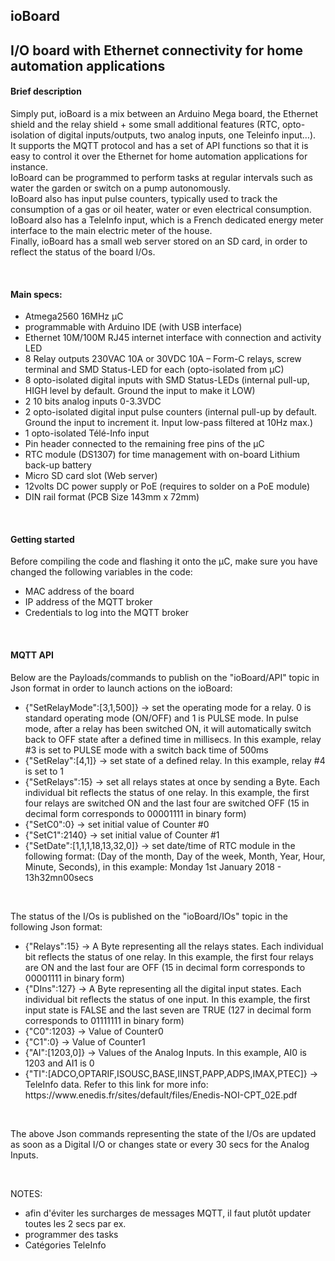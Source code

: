 <h2>ioBoard</h2>
<h2>I/O board with Ethernet connectivity for home automation applications</h2>

<h4>Brief description</h4>
<p>Simply put, ioBoard is a mix between an Arduino Mega board, the Ethernet shield and the relay shield + some small additional features (RTC, opto-isolation of digital inputs/outputs, two analog inputs, one Teleinfo input…).<br />
It supports the MQTT protocol and has a set of API functions so that it is easy to control it over the Ethernet for home automation applications for instance.<br />
IoBoard can be programmed to perform tasks at regular intervals such as water the garden or switch on a pump autonomously. <br />
IoBoard also has input pulse counters, typically used to track the consumption of a gas or oil heater, water or even electrical consumption.<br />
IoBoard also has a TeleInfo input, which is a French dedicated energy meter interface to the main electric meter of the house.<br />
Finally, ioBoard has a small web server stored on an SD card, in order to reflect the status of the board I/Os.</p> <br />

<h4>Main specs:</h4>
<p>
<ul>
<li>Atmega2560 16MHz µC</li>
<li>programmable with Arduino IDE (with USB interface)</li>
<li>Ethernet 10M/100M RJ45 internet interface with connection and activity LED </li>
<li>8 Relay outputs 230VAC 10A or 30VDC 10A – Form-C relays, screw terminal and SMD Status-LED for each (opto-isolated from µC)</li>
<li>8 opto-isolated digital inputs with SMD Status-LEDs (internal pull-up, HIGH level by default. Ground the input to make it LOW)</li> 
<li>2 10 bits analog inputs 0-3.3VDC</li>
<li>2 opto-isolated digital input pulse counters (internal pull-up by default. Ground the input to increment it. Input low-pass filtered at 10Hz max.)</li> 
<li>1 opto-isolated Télé-Info input</li>
<li>Pin header connected to the remaining free pins of the µC</li> 
<li>RTC module (DS1307) for time management with on-board Lithium back-up battery</li> 
<li>Micro SD card slot (Web server) </li>
<li>12volts DC power supply or PoE (requires to solder on a PoE module)</li>
<li>DIN rail format (PCB Size 143mm x 72mm)</li>
</ul>
</p><br />

<h4>Getting started</h4>
<p>
Before compiling the code and flashing it onto the µC, make sure you have changed the following variables in the code:<br /> 
<ul>
<li>MAC address of the board</li>
<li>IP address of the MQTT broker</li>
<li>Credentials to log into the MQTT broker</li>
</ul>
</p><br />

<h4>MQTT API</h4>
<p>
Below are the Payloads/commands to publish on the "ioBoard/API" topic in Json format in order to launch actions on the ioBoard:<br />
<ul>
<li>{"SetRelayMode":[3,1,500]} -> set the operating mode for a relay. 0 is standard operating mode (ON/OFF) and 1 is PULSE mode. In pulse mode, after a relay has been switched ON, it will automatically switch back to OFF state after a defined time in millisecs. In this example, relay #3 is set to PULSE mode with a switch back time of 500ms</li> 
<li>{"SetRelay":[4,1]}      -> set state of a defined relay. In this example, relay #4 is set to 1</li> 
<li>{"SetRelays":15}        -> set all relays states at once by sending a Byte. Each individual bit reflects the status of one relay. In this example, the first four relays are switched ON and the last four are switched OFF (15 in decimal form corresponds to 00001111 in binary form)</li> 
<li>{"SetC0":0}        		-> set initial value of Counter #0</li>
<li>{"SetC1":2140}        	-> set initial value of Counter #1</li>
<li>{"SetDate":[1,1,1,18,13,32,0]}      -> set date/time of RTC module in the following format: (Day of the month, Day of the week, Month, Year, Hour, Minute, Seconds), in this example: Monday 1st January 2018 - 13h32mn00secs</li>
</ul>
<br />

The status of the I/Os is published on the "ioBoard/IOs" topic in the following Json format:<br />
<ul>
<li>{"Relays":15}       	-> A Byte representing all the relays states. Each individual bit reflects the status of one relay. In this example, the first four relays are ON and the last four are OFF (15 in decimal form corresponds to 00001111 in binary form)</li>
<li>{"DIns":127}       		-> A Byte representing all the digital input states. Each individual bit reflects the status of one input. In this example, the first input state is FALSE and the last seven are TRUE (127 in decimal form corresponds to 01111111 in binary form)</li>
<li>{"C0":1203}       		-> Value of Counter0</li>
<li>{"C1":0}       			-> Value of Counter1</li>
<li>{"AI":[1203,0]}       	-> Values of the Analog Inputs. In this example, AI0 is 1203 and AI1 is 0</li>
<li>{"TI":[ADCO,OPTARIF,ISOUSC,BASE,IINST,PAPP,ADPS,IMAX,PTEC]}      -> TeleInfo data. Refer to this link for more info: https://www.enedis.fr/sites/default/files/Enedis-NOI-CPT_02E.pdf</li>
</ul>
<br />

The above Json commands representing the state of the I/Os are updated as soon as a Digital I/O or changes state or every 30 secs for the Analog Inputs.
</p><br />

NOTES: 

- afin d'éviter les surcharges de messages MQTT, il faut plutôt updater toutes les 2 secs par ex.
- programmer des tasks
- Catégories TeleInfo
